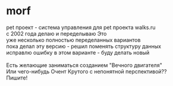 # morf
pet проект - система управления для pet проекта walks.ru 
<br>с 2002 года делаю и переделываю Это
<br>уже несколько полностью переделанных вариантов
<br>пока делал эту версию - решил поменять структуру данных
<br>исправлю ошибку в этом варианте - буду делать новый
<br>
<br>Есть желающие заниматься созданием "Вечного двигателя"
<br>Или чего-нибудь Очент Крутого с непонятной перспективой??
<br>Пишите!
